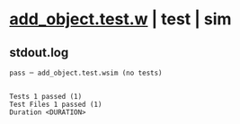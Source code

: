 # [add_object.test.w](../../../../../../examples/tests/sdk_tests/bucket/add_object.test.w) | test | sim

## stdout.log
```log
pass ─ add_object.test.wsim (no tests)
 
 
Tests 1 passed (1)
Test Files 1 passed (1)
Duration <DURATION>
```

